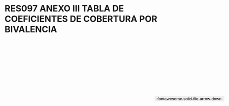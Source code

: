 
# RES097 ANEXO III TABLA DE COEFICIENTES DE COBERTURA POR BIVALENCIA

<a href='../RES097 ANEXO III TABLA DE COEFICIENTES DE COBERTURA POR BIVALENCIA.pdf' download>
<button class='md-button -primary' 
id='download-btn' style="position: fixed; top: 10%; right: 20px; 
        transform: translateY(-50%); z-index: 1000;  border: none; ">
:fontawesome-solid-file-arrow-down: 
</button>
</a>

<div 
    id='../RES097 ANEXO III TABLA DE COEFICIENTES DE COBERTURA POR BIVALENCIA.pdf' 
    data-pdf-url='../RES097 ANEXO III TABLA DE COEFICIENTES DE COBERTURA POR BIVALENCIA.pdf'
    style=' width: 100%; height: auto;overflow: auto;'>
</div>

